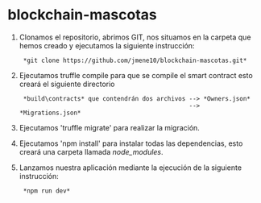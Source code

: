 # blockchain-mascotas


1. Clonamos el repositorio, abrimos GIT, nos situamos en la carpeta que hemos creado y ejecutamos la siguiente instrucción:

        *git clone https://github.com/jmene10/blockchain-mascotas.git*

2. Ejecutamos truffle compile para que se compile el smart contract esto creará el siguiente directorio

        *build\contracts* que contendrán dos archivos --> *Owners.json*
                                                      --> *Migrations.json*


3. Ejecutamos 'truffle migrate' para realizar la migración.

3. Ejecutamos 'npm install' para instalar todas las dependencias, esto creará una carpeta llamada *node_modules*.

4. Lanzamos nuestra aplicación mediante la ejecución de la siguiente instrucción:

        *npm run dev*

